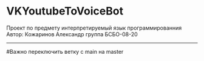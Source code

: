 # VKYoutubeToVoiceBot
Проект по предмету интерпретируемый язык программированния
Автор: Кожаринов Александр группа БСБО-08-20
_________________
#Важно переключить ветку с main на master
